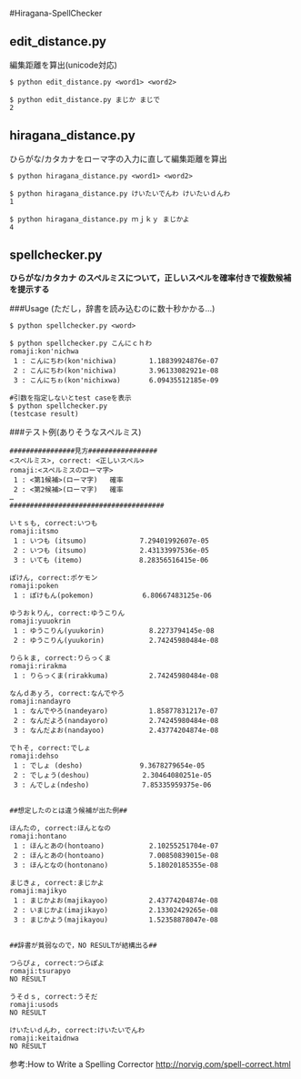 #Hiragana-SpellChecker

## edit_distance.py

編集距離を算出(unicode対応)

```
$ python edit_distance.py <word1> <word2>
```

```
$ python edit_distance.py まじか まじで
2
```

## hiragana_distance.py
ひらがな/カタカナをローマ字の入力に直して編集距離を算出

```
$ python hiragana_distance.py <word1> <word2>
```

```
$ python hiragana_distance.py けいたいでんわ けいたいｄんわ
1

$ python hiragana_distance.py ｍｊｋｙ まじかよ
4
```

## spellchecker.py
**ひらがな/カタカナ のスペルミスについて，正しいスペルを確率付きで複数候補を提示する**

###Usage (ただし，辞書を読み込むのに数十秒かかる…)

```
$ python spellchecker.py <word>

$ python spellchecker.py こんにｃｈわ
romaji:kon'nichwa
 1 : こんにちわ(kon'nichiwa)        1.18839924876e-07
 2 : こんにちわ(kon'nichiwa)        3.96133082921e-08
 3 : こんにちゎ(kon'nichixwa)       6.09435512185e-09

#引数を指定しないとtest caseを表示
$ python spellchecker.py
(testcase result)

```

###テスト例(ありそうなスペルミス)

```
################見方#################
<スペルミス>, correct: <正しいスペル>
romaji:<スペルミスのローマ字>
 1 : <第1候補>(ローマ字)	確率
 2 : <第2候補>(ローマ字)	確率
…
######################################

いｔｓも, correct:いつも
romaji:itsmo
 1 : いつも (itsumo)             7.29401992607e-05
 2 : いつも (itsumo)             2.43133997536e-05
 3 : いても (itemo)              8.28356516415e-06

ぽけん, correct:ポケモン
romaji:poken
 1 : ぽけもん(pokemon)            6.80667483125e-06

ゆうおｋりん, correct:ゆうこりん
romaji:yuuokrin
 1 : ゆうこりん(yuukorin)           8.2273794145e-08
 2 : ゆうこりん(yuukorin)           2.74245980484e-08

りらｋま, correct:りらっくま
romaji:rirakma
 1 : りらっくま(rirakkuma)          2.74245980484e-08

なんｄあｙろ, correct:なんでやろ
romaji:nandayro
 1 : なんでやろ(nandeyaro)          1.85877831217e-07
 2 : なんだよろ(nandayoro)          2.74245980484e-08
 3 : なんだよお(nandayoo)           2.43774204874e-08

でｈそ, correct:でしょ
romaji:dehso
 1 : でしょ (desho)              9.3678279654e-05
 2 : でしょう(deshou)             2.30464080251e-05
 3 : んでしょ(ndesho)             7.85335959375e-06


##想定したのとは違う候補が出た例##

ほんたの, correct:ほんとなの
romaji:hontano
 1 : ほんとあの(hontoano)           2.10255251704e-07
 2 : ほんとあの(hontoano)           7.00850839015e-08
 3 : ほんとなの(hontonano)          5.18020185355e-08

まじきょ, correct:まじかよ
romaji:majikyo
 1 : まじかよお(majikayoo)          2.43774204874e-08
 2 : いまじかよ(imajikayo)          2.13302429265e-08
 3 : まじかよう(majikayou)          1.52358878047e-08


##辞書が貧弱なので，NO RESULTが結構出る##

つらぴょ, correct:つらぽよ
romaji:tsurapyo
NO RESULT

うそｄｓ, correct:うそだ
romaji:usods
NO RESULT

けいたいｄんわ, correct:けいたいでんわ
romaji:keitaidnwa
NO RESULT

```

参考:How to Write a Spelling Corrector
http://norvig.com/spell-correct.html

